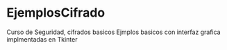 # EjemplosCifrado
Curso de Seguridad, cifrados basicos
Ejmplos basicos con interfaz grafica implmentadas en Tkinter
